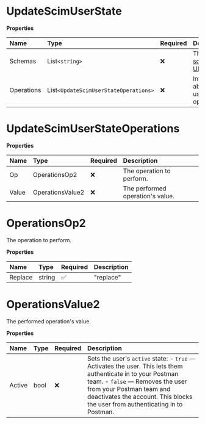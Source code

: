 # UpdateScimUserState

**Properties**

| Name       | Type                                | Required | Description                                                              |
| :--------- | :---------------------------------- | :------- | :----------------------------------------------------------------------- |
| Schemas    | List`<string>`                        | ❌       | The [SCIM schema URI](https://www.iana.org/assignments/scim/scim.xhtml). |
| Operations | List`<UpdateScimUserStateOperations>` | ❌       | Information about the user update operation.                             |

# UpdateScimUserStateOperations

**Properties**

| Name  | Type             | Required | Description                      |
| :---- | :--------------- | :------- | :------------------------------- |
| Op    | OperationsOp2    | ❌       | The operation to perform.        |
| Value | OperationsValue2 | ❌       | The performed operation's value. |

# OperationsOp2

The operation to perform.

**Properties**

| Name    | Type   | Required | Description |
| :------ | :----- | :------- | :---------- |
| Replace | string | ✅       | "replace"   |

# OperationsValue2

The performed operation's value.

**Properties**

| Name   | Type | Required | Description                                                                                                                                                                                                                                                  |
| :----- | :--- | :------- | :----------------------------------------------------------------------------------------------------------------------------------------------------------------------------------------------------------------------------------------------------------- |
| Active | bool | ❌       | Sets the user's `active` state: - `true` — Activates the user. This lets them authenticate in to your Postman team. - `false` — Removes the user from your Postman team and deactivates the account. This blocks the user from authenticating in to Postman. |

<!-- This file was generated by liblab | https://liblab.com/ -->
